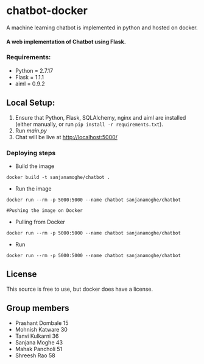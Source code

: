 # chatbot-docker
A machine learning chatbot is implemented in python and hosted on docker.

#### A web implementation of Chatbot using Flask.

### Requirements:
* Python = 2.7.17
* Flask = 1.1.1
* aiml = 0.9.2

## Local Setup:
 1. Ensure that Python, Flask, SQLAlchemy, nginx and aiml are installed (either manually, or run `pip install -r requirements.txt`).
 2. Run *main.py*
 3. Chat will be live at [http://localhost:5000/](http://localhost:5000/)

### Deploying steps
* Build the image
```
docker build -t sanjanamoghe/chatbot .
```
* Run the image
```
docker run --rm -p 5000:5000 --name chatbot sanjanamoghe/chatbot

#Pushing the image on Docker
```

* Pulling from Docker
```
docker run --rm -p 5000:5000 --name chatbot sanjanamoghe/chatbot
```

* Run
```
docker run --rm -p 5000:5000 --name chatbot sanjanamoghe/chatbot
```

## License
This source is free to use, but docker does have a license.



## Group members
- Prashant Dombale 15
- Mohnish Katware 30 
- Tanvi Kulkarni 36
- Sanjana Moghe 43
- Mahak Pancholi 51
- Shreesh Rao 58
